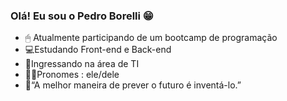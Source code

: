 ### Olá! Eu sou o Pedro Borelli 😁

- 🖱 Atualmente participando de um bootcamp de programação
- 💻Estudando Front-end e Back-end
- 📲Ingressando na área de TI
- 🧑🏾Pronomes : ele/dele
- 🎈“A melhor maneira de prever o futuro é inventá-lo.”
